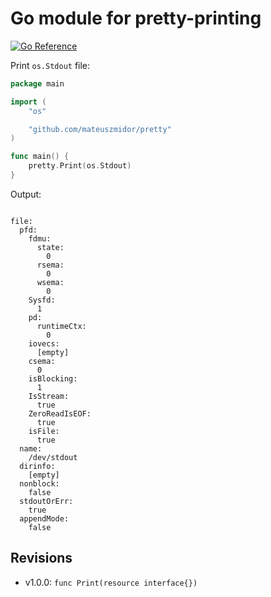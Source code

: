 # Go module for pretty-printing

[![Go Reference](https://pkg.go.dev/badge/github.com/mateuszmidor/pretty.svg)](https://pkg.go.dev/github.com/mateuszmidor/pretty)

Print `os.Stdout` file:

```go
package main

import (
	"os"

	"github.com/mateuszmidor/pretty"
)

func main() {
	pretty.Print(os.Stdout)
}
```

Output:

```text

file:
  pfd:
    fdmu:
      state:
        0
      rsema:
        0
      wsema:
        0
    Sysfd:
      1
    pd:
      runtimeCtx:
        0
    iovecs:
      [empty]
    csema:
      0
    isBlocking:
      1
    IsStream:
      true
    ZeroReadIsEOF:
      true
    isFile:
      true
  name:
    /dev/stdout
  dirinfo:
    [empty]
  nonblock:
    false
  stdoutOrErr:
    true
  appendMode:
    false
```

## Revisions

- v1.0.0: `func Print(resource interface{})`